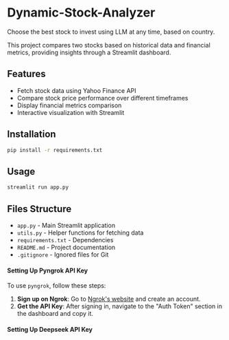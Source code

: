 # Dynamic-Stock-Analyzer
Choose the best stock to invest using LLM at any time, based on country.


This project compares two stocks based on historical data and financial metrics, providing insights through a Streamlit dashboard.

## Features
- Fetch stock data using Yahoo Finance API
- Compare stock price performance over different timeframes
- Display financial metrics comparison
- Interactive visualization with Streamlit

## Installation
```sh
pip install -r requirements.txt
```

## Usage
```sh
streamlit run app.py
```

## Files Structure
- `app.py` - Main Streamlit application
- `utils.py` - Helper functions for fetching data
- `requirements.txt` - Dependencies
- `README.md` - Project documentation
- `.gitignore` - Ignored files for Git


#### Setting Up Pyngrok API Key
To use `pyngrok`, follow these steps:
1. **Sign up on Ngrok**: Go to [Ngrok's website](https://ngrok.com/) and create an account.
2. **Get the API Key**: After signing in, navigate to the "Auth Token" section in the dashboard and copy it.


#### Setting Up Deepseek API Key
 
